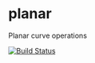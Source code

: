 # planar
Planar curve operations

[![Build Status](https://travis-ci.org/weshoke/planar.svg?branch=master)](https://travis-ci.org/weshoke/planar)
